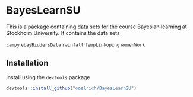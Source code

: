 # BayesLearnSU

This is a package containing data sets for the course Bayesian learning at Stockholm University. It contains the data sets

`campy`
`ebayBiddersData`
`rainfall`
`tempLinkoping`
`womenWork`

## Installation

Install using the `devtools` package

``` r
devtools::install_github("ooelrich/BayesLearnSU")
```